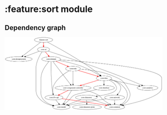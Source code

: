 # :feature:sort module
## Dependency graph
![Dependency graph](../../docs/images/graphs/dep_graph_feature_sort.svg)
